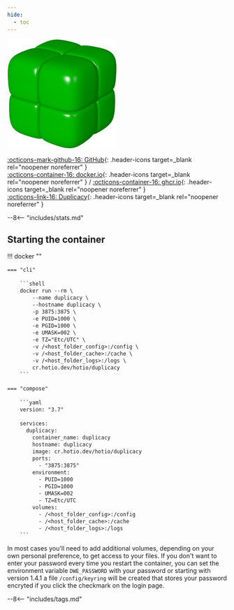 ```yaml
---
hide:
  - toc
---
```


<div class="image-logo"><img src="/img/image-logos/duplicacy.png" alt="logo"></div>

[:octicons-mark-github-16: GitHub](https://github.com/hotio/duplicacy){: .header-icons target=_blank rel="noopener noreferrer" }  
[:octicons-container-16: docker.io](https://hub.docker.com/r/hotio/duplicacy){: .header-icons target=_blank rel="noopener noreferrer" }
 / [:octicons-container-16: ghcr.io](https://github.com/orgs/hotio/packages/container/package/duplicacy){: .header-icons target=_blank rel="noopener noreferrer" }  
[:octicons-link-16: Duplicacy](https://duplicacy.com){: .header-icons target=_blank rel="noopener noreferrer" }  

--8<-- "includes/stats.md"

## Starting the container

!!! docker ""

    === "cli"

        ```shell
        docker run --rm \
            --name duplicacy \
            --hostname duplicacy \
            -p 3875:3875 \
            -e PUID=1000 \
            -e PGID=1000 \
            -e UMASK=002 \
            -e TZ="Etc/UTC" \
            -v /<host_folder_config>:/config \
            -v /<host_folder_cache>:/cache \
            -v /<host_folder_logs>:/logs \
            cr.hotio.dev/hotio/duplicacy
        ```

    === "compose"

        ```yaml
        version: "3.7"

        services:
          duplicacy:
            container_name: duplicacy
            hostname: duplicacy
            image: cr.hotio.dev/hotio/duplicacy
            ports:
              - "3875:3875"
            environment:
              - PUID=1000
              - PGID=1000
              - UMASK=002
              - TZ=Etc/UTC
            volumes:
              - /<host_folder_config>:/config
              - /<host_folder_cache>:/cache
              - /<host_folder_logs>:/logs
        ```

In most cases you'll need to add additional volumes, depending on your own personal preference, to get access to your files. If you don't want to enter your password every time you restart the container, you can set the environment variable `DWE_PASSWORD` with your password or starting with version 1.4.1 a file `/config/keyring` will be created that stores your password encryted if you click the checkmark on the login page.

--8<-- "includes/tags.md"
